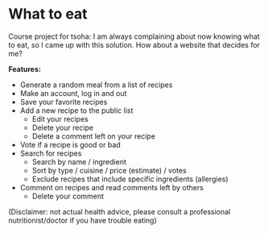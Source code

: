 # What to eat

Course project for tsoha: I am always complaining about now knowing what to eat, so I came up with this solution. How about a website that decides for me?

**Features:**
* Generate a random meal from a list of recipes
* Make an account, log in and out
* Save your favorite recipes
* Add a new recipe to the public list
  * Edit your recipes
  * Delete your recipe
  * Delete a comment left on your recipe
* Vote if a recipe is good or bad
* Search for recipes
  * Search by name / ingredient
  * Sort by type / cuisine / price (estimate) / votes
  * Exclude recipes that include specific ingredients (allergies)
* Comment on recipes and read comments left by others
  * Delete your comment

(Disclaimer: not actual health advice, please consult a professional nutritionist/doctor if you have trouble eating)

